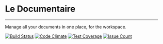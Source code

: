 # Le Documentaire
---
Manage all your documents in one place, for the workspace.



[![Build Status](https://travis-ci.org/LWanjiru/le-documentaire.svg?branch=master)](https://travis-ci.org/LWanjiru/le-documentaire)
[![Code Climate](https://codeclimate.com/github/LWanjiru/le-documentaire/badges/gpa.svg)](https://codeclimate.com/github/LWanjiru/le-documentaire)
[![Test Coverage](https://codeclimate.com/github/LWanjiru/le-documentaire/badges/coverage.svg)](https://codeclimate.com/github/LWanjiru/le-documentaire/coverage)
[![Issue Count](https://codeclimate.com/github/LWanjiru/le-documentaire/badges/issue_count.svg)](https://codeclimate.com/github/LWanjiru/le-documentaire)